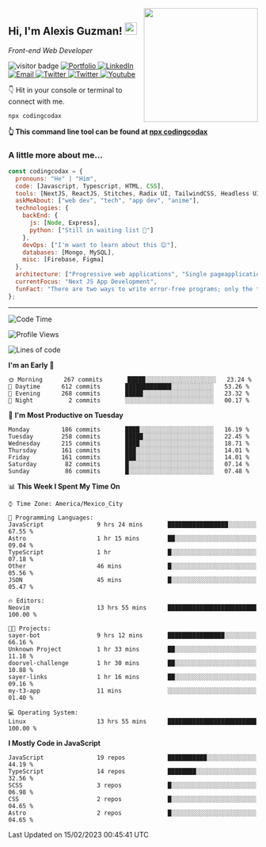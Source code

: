 <img align='right' src="https://media.giphy.com/media/M9gbBd9nbDrOTu1Mqx/giphy.gif" width="230">
<h2>Hi, I'm Alexis Guzman! <img src="https://media.giphy.com/media/hvRJCLFzcasrR4ia7z/giphy.gif" width="25px"></h2>
<p><em>Front-end Web Developer</em></p>

<p>
  <img src="https://visitor-badge.glitch.me/badge?page_id=a12989x.a12989x&left_color=black&right_color=gray" alt="visitor badge"/>
  <a href='https://www.codingcodax.dev/' target='_blank'>
    <img alt='Portfolio' src='https://img.shields.io/badge/Portfolio-black?logo=vercel&style=flat-square'>
  </a>
  <a href='https://linkedin.com/in/codingcodax/' target='_blank'>
    <img alt='LinkedIn' src='https://img.shields.io/badge/LinkedIn-black?logo=LinkedIn&style=flat-square'>
  </a>
  <a href='mailto:codingcodax@gmail.com' target='_blank'>
    <img alt='Email' src='https://img.shields.io/badge/Email-black?logo=Gmail&style=flat-square'>
  </a>
  <a href='https://twitter.com/codingcodax' target='_blank'>
    <img alt='Twitter' src='https://img.shields.io/badge/Twitter-black?logo=Twitter&style=flat-square'>
  </a>
  <a href='https://www.instagram.com/codingcodax/' target='_blank'>
    <img alt='Twitter' src='https://img.shields.io/badge/Instagram-black?logo=Instagram&style=flat-square'>
  </a>
  <a href='https://www.youtube.com/@codingcodax' target='_blank'>
    <img alt='Youtube' src='https://img.shields.io/badge/YouTube-black?logo=Youtube&style=flat-square'>
  </a>
</p>

👇 Hit in your console or terminal to connect with me.

```bash
npx codingcodax 
```
**👆 This command line tool can be found at [npx codingcodax](https://github.com/codingcodax/npx-codingcodax)**

<h3>A little more about me...</h3>

```javascript
const codingcodax = {
  pronouns: "He" | "Him",
  code: [Javascript, Typescript, HTML, CSS],
  tools: [NextJS, ReactJS, Stitches, Radix UI, TailwindCSS, Headless UI, Prisma],
  askMeAbout: ["web dev", "tech", "app dev", "anime"],
  technologies: {
    backEnd: {
      js: [Node, Express],
      python: ["Still in waiting list 🥲"]
    },
    devOps: ["I'm want to learn about this 😊"],
    databases: [Mongo, MySQL],
    misc: [Firebase, Figma]
  },
  architecture: ["Progressive web applications", "Single pageapplications"],
  currentFocus: "Next JS App Development",
  funFact: "There are two ways to write error-free programs; only the third one works"
};
```

---

<!--START_SECTION:waka-->
![Code Time](http://img.shields.io/badge/Code%20Time-1%2C111%20hrs%2056%20mins-blue)

![Profile Views](http://img.shields.io/badge/Profile%20Views-0-blue)

![Lines of code](https://img.shields.io/badge/From%20Hello%20World%20I%27ve%20Written-309%20Thousand%20lines%20of%20code-blue)

**I'm an Early 🐤** 

```text
🌞 Morning      267 commits       █████░░░░░░░░░░░░░░░░░░░░   23.24 % 
🌆 Daytime      612 commits       █████████████░░░░░░░░░░░░   53.26 % 
🌃 Evening      268 commits       █████░░░░░░░░░░░░░░░░░░░░   23.32 % 
🌙 Night          2 commits       ░░░░░░░░░░░░░░░░░░░░░░░░░   00.17 % 

```
📅 **I'm Most Productive on Tuesday** 

```text
Monday         186 commits       ████░░░░░░░░░░░░░░░░░░░░░   16.19 % 
Tuesday        258 commits       █████░░░░░░░░░░░░░░░░░░░░   22.45 % 
Wednesday      215 commits       ████░░░░░░░░░░░░░░░░░░░░░   18.71 % 
Thursday       161 commits       ███░░░░░░░░░░░░░░░░░░░░░░   14.01 % 
Friday         161 commits       ███░░░░░░░░░░░░░░░░░░░░░░   14.01 % 
Saturday        82 commits       █░░░░░░░░░░░░░░░░░░░░░░░░   07.14 % 
Sunday          86 commits       █░░░░░░░░░░░░░░░░░░░░░░░░   07.48 % 

```


📊 **This Week I Spent My Time On** 

```text
⌚︎ Time Zone: America/Mexico_City

💬 Programming Languages: 
JavaScript               9 hrs 24 mins       █████████████████░░░░░░░░   67.55 % 
Astro                    1 hr 15 mins        ██░░░░░░░░░░░░░░░░░░░░░░░   09.04 % 
TypeScript               1 hr                █░░░░░░░░░░░░░░░░░░░░░░░░   07.18 % 
Other                    46 mins             █░░░░░░░░░░░░░░░░░░░░░░░░   05.56 % 
JSON                     45 mins             █░░░░░░░░░░░░░░░░░░░░░░░░   05.47 % 

🔥 Editors: 
Neovim                   13 hrs 55 mins      █████████████████████████   100.00 % 

🐱‍💻 Projects: 
sayer-bot                9 hrs 12 mins       ████████████████░░░░░░░░░   66.16 % 
Unknown Project          1 hr 33 mins        ██░░░░░░░░░░░░░░░░░░░░░░░   11.18 % 
doorvel-challenge        1 hr 30 mins        ██░░░░░░░░░░░░░░░░░░░░░░░   10.88 % 
sayer-links              1 hr 16 mins        ██░░░░░░░░░░░░░░░░░░░░░░░   09.16 % 
my-t3-app                11 mins             ░░░░░░░░░░░░░░░░░░░░░░░░░   01.40 % 

💻 Operating System: 
Linux                    13 hrs 55 mins      █████████████████████████   100.00 % 

```

**I Mostly Code in JavaScript** 

```text
JavaScript               19 repos            ███████████░░░░░░░░░░░░░░   44.19 % 
TypeScript               14 repos            ████████░░░░░░░░░░░░░░░░░   32.56 % 
SCSS                     3 repos             █░░░░░░░░░░░░░░░░░░░░░░░░   06.98 % 
CSS                      2 repos             █░░░░░░░░░░░░░░░░░░░░░░░░   04.65 % 
Astro                    2 repos             █░░░░░░░░░░░░░░░░░░░░░░░░   04.65 % 

```



 Last Updated on 15/02/2023 00:45:41 UTC
<!--END_SECTION:waka-->
